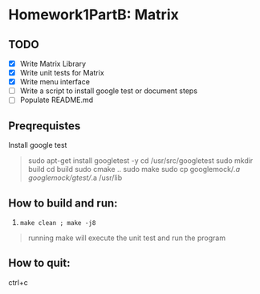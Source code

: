 # Homework1PartB: Matrix

## TODO
- [x] Write Matrix Library
- [x] Write unit tests for Matrix
- [x] Write menu interface
- [ ] Write a script to install google test or document steps
- [ ] Populate README.md

## Preqrequistes
Install google test
> sudo apt-get install googletest -y
> cd /usr/src/googletest
> sudo mkdir build
> cd build
> sudo cmake ..
> sudo make
> sudo cp googlemock/*.a googlemock/gtest/*.a /usr/lib

## How to build and run:
1. `make clean ; make -j8`
> running make will execute the unit test and run the program

## How to quit:
ctrl+c
